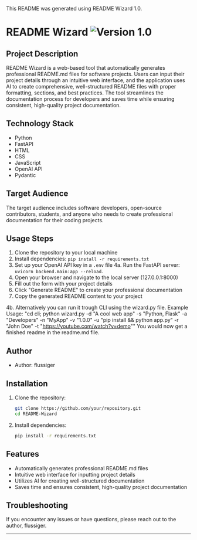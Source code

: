 This README was generated using README Wizard 1.0.

# README Wizard ![Version 1.0](https://img.shields.io/badge/Version-1.0-brightgreen)

## Project Description
README Wizard is a web-based tool that automatically generates professional README.md files for software projects. Users can input their project details through an intuitive web interface, and the application uses AI to create comprehensive, well-structured README files with proper formatting, sections, and best practices. The tool streamlines the documentation process for developers and saves time while ensuring consistent, high-quality project documentation.

## Technology Stack
- Python
- FastAPI
- HTML
- CSS
- JavaScript
- OpenAI API
- Pydantic

## Target Audience
The target audience includes software developers, open-source contributors, students, and anyone who needs to create professional documentation for their coding projects.

## Usage Steps
1. Clone the repository to your local machine
2. Install dependencies: `pip install -r requirements.txt`
3. Set up your OpenAI API key in a `.env` file
4a. Run the FastAPI server: `uvicorn backend.main:app --reload`.
5. Open your browser and navigate to the local server (127.0.0.1:8000)
6. Fill out the form with your project details
7. Click "Generate README" to create your professional documentation
8. Copy the generated README content to your project

4b.  Alternatively you can run it trough CLI using the wizard.py file. 
    Example Usage: "cd cli; python wizard.py -d "A cool web app" -s "Python, Flask" -a "Developers" -n "MyApp" -v "1.0.0" -u "pip install && python app.py" -r "John Doe" -t "https://youtube.com/watch?v=demo""
    You would now get a finished readme in the readme.md file.

## Author
- Author: flussiger

## Installation
1. Clone the repository:
    ```bash
    git clone https://github.com/your/repository.git
    cd README-Wizard
    ```
2. Install dependencies:
    ```bash
    pip install -r requirements.txt
    ```

## Features
- Automatically generates professional README.md files
- Intuitive web interface for inputting project details
- Utilizes AI for creating well-structured documentation
- Saves time and ensures consistent, high-quality project documentation

## Troubleshooting
If you encounter any issues or have questions, please reach out to the author, flussiger.

---
